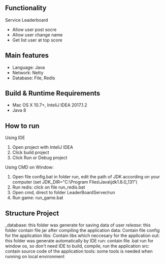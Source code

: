 Functionality
-------------
Service Leaderboard
- Allow user post socre
- Allow user change name
- Get list user at top score

Main features
-------------
   * Language: Java
   * Network: Netty
   * Database: File, Redis

Build & Runtime Requirements
------------------
* Mac OS X 10.7+, InteliJ IDEA 2017.1.2
* Java 8

How to run
--------------------
Using IDE
1) Open project with InteliJ IDEA
2) Click build project
3) Click Run or Debug project

Using CMD on Window:
1) Open file config.bat in folder run, edit the path of JDK according on your computer
(set JDK_DIR="C:\Program Files\Java\jdk1.8.0_131")
2) Run redis: click on file run_redis.bat
3) Open cmd, direct to folder LeaderBoardServer/run
4) Run game: run_game.bat

Structure Project
--------------------
_database: this folder was generate for saving data of user
_release_: this folder contain file jar after compiling the application
data: Contain file config for the application
libs: Contain libs which neccesary for the application
out: this folder was generate automatically by IDE
run: contain file .bat run for window os, so don't need IDE to build, compile, run the application
src: contain source code of the application
tools: some tools is needed when running on local environment
